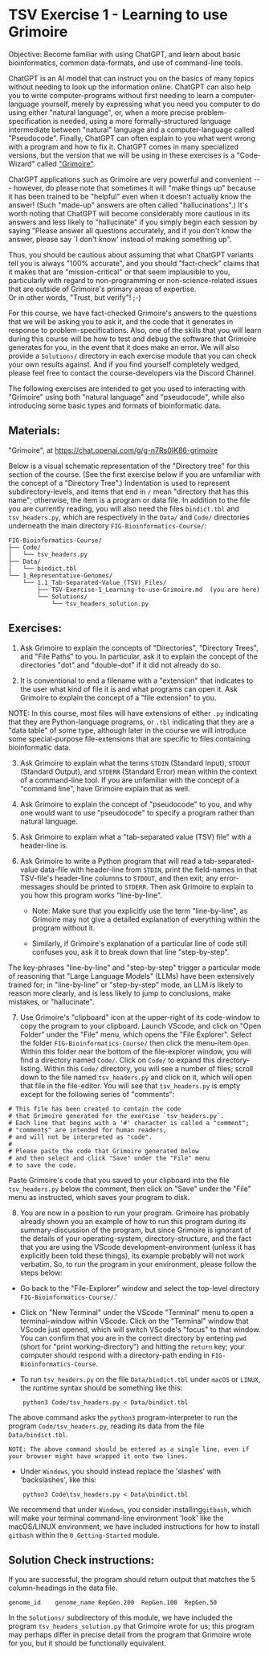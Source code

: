 # TSV Exercise 1 - Learning to use Grimoire

Objective: Become familiar with using ChatGPT, and learn about basic bioinformatics, common data-formats, and use of command-line tools.
 
ChatGPT is an AI model that can instruct you on the basics of many topics without needing to look up the information online. ChatGPT can also help you to write computer-programs without first needing to learn a computer-language yourself, merely by expressing what you need you computer to do using either "natural language", or, when a more precise problem-specification is needed, using a more formally-structured language intermediate between "natural" language and a computer-language called "Pseudocode".
Finally, ChatGPT can often explain to you what went wrong with a program and how to fix it. ChatGPT comes in many specialized versions, but the version that we will be using in these exercises is a "Code-Wizard" called ["Grimoire"](https://chat.openai.com/g/g-n7Rs0IK86-grimoire/).

ChatGPT applications such as Grimoire are very powerful and convenient --- however, do please note that sometimes it will "make things up" because it has been trained to be "helpful" even when it doesn't actually know the answer!
(Such "made-up" answers are often called "hallucinations".)
It's worth noting that ChatGPT will become considerably more cautious in its answers and less likely to "hallucinate" if you simply begin each session
by saying "Please answer all questions accurately, and if you don't know
the answer, please say `I don't know' instead of making something up".

Thus, you should be cautious about assuming that what ChatGPT variants tell you is always "100% accurate", and you should "fact-check" claims that it makes that are "mission-critical" or that seem implausible to you, particularly with regard
to non-programming or non-science-related issues that are outside of Grimoire's
primary areas of expertise.<br>
Or in other words, "Trust, but verify"! ;-)<br>

For this course, we have fact-checked Grimoire's answers to the questions
that we will be asking you to ask it, and the code that it generates
in response to problem-specifications.
Also, one of the skills that you will learn during this course will be
how to test and debug the software that Grimoire generates for you,
in the event that it does make an error.
We will also provide a `Solutions/` directory in each exercise module
that you can check your own results against. And if you find yourself
completely wedged, please feel free to contact the course-developers via the Discord Channel.

The following exercises are intended to get you used to interacting with "Grimoire" using both "natural language" and "pseudocode", while also introducing some basic types and formats of bioinformatic data.

## Materials: 

"Grimoire", at <https://chat.openai.com/g/g-n7Rs0IK86-grimoire>

Below is a visual schematic representation of the "Directory tree" for this section of the course. (See the first exercise below if you are unfamiliar with the concept of a "Directory Tree".) Indentation is used to represent subdirectory-levels, and items that end in `/` mean "directory that has this name"; otherwise, the item is a program or data file. In addition to the file you are currently reading, you will also need the files `bindict.tbl` and `tsv_headers.py`,
which are respectively in the `Data/` and `Code/` directories underneath the main directory `FIG-Bioinformatics-Course/`:

```
FIG-Bioinformatics-Course/
├── Code/
│   └── tsv_headers.py
├── Data/
│   └── bindict.tbl
└── 1_Representative-Genomes/
    └── 1.1_Tab-Separated-Value_(TSV)_Files/
        ├── TSV-Exercise-1_Learning-to-use-Grimoire.md  (you are here)
        └── Solutions/
            └── tsv_headers_solution.py
```

## Exercises: 

1. Ask Grimoire to explain the concepts of "Directories", "Directory Trees", and "File Paths" to you. In particular, ask it to explain the concept of the directories "dot" and "double-dot" if it did not already do so.

2. It is conventional to end a filename with a "extension" that indicates to the user what kind of file it is and what programs can open it. Ask Grimoire to explain the concept of a "file extension" to you.

NOTE: In this course, most files will have extensions of either `.py` indicating that they are Python-language programs, or `.tbl` indicating that they are a "data table" of some type, although later in the course we will introduce some special-purpose file-extensions that are specific to files containing bioinformatic data. 

3. Ask Grimoire to explain what the terms `STDIN` (Standard Input), `STDOUT` (Standard Output), and `STDERR` (Standard Error) mean within the context of a command-line tool. If you are unfamiliar with the concept of a "command line", have Grimoire explain that as well.

4. Ask Grimoire to explain the concept of "pseudocode" to you, and why one would want to use "pseudocode" to specify a program rather than natural language.

5. Ask Grimoire to explain what a "tab-separated value (TSV) file" with a header-line is.

6. Ask Grimoire to write a Python program that will read a tab-separated-value data-file with header-line from `STDIN`, print the field-names in that TSV-file's header-line columns to `STDOUT`, and then exit; any error-messages should be printed to `STDERR`. Then ask Grimoire to explain to you how this program works "line-by-line".
    * Note: Make sure that you explicitly use the term "line-by-line", as Grimoire may not give a detailed explanation of everything within the program without it.

    * Similarly, if Grimoire's explanation of a particular line of code
    still confuses you, ask it to break down that line "step-by-step".

The key-phrases "line-by-line" and "step-by-step" trigger a particular mode of reasoning that "Large Language Models" (LLMs) have been extensively trained for; in "line-by-line" or "step-by-step" mode, an LLM is likely to reason more clearly, and is less likely to jump to conclusions, make mistakes, or "hallucinate".


7. Use Grimoire's "clipboard" icon at the upper-right of its code-window to copy the program to your clipboard. Launch VScode, and click on "Open Folder" under the "File" menu, which opens the "File Explorer". Select the folder `FIG-Bioinformatics-Course/` then click the menu-item `Open`. Within this folder near the bottom of the file-explorer window, you will find a directory named `Code/`. Click on `Code/` to expand this directory-listing. Within this `Code/` directory, you will see a number of files; scroll down to the file named `tsv_headers.py` and click on it, which will open that file in the file-editor. You will see that  `tsv_headers.py` is empty except for the following series of "comments":
```
# This file has been created to contain the code
# that Grimoire generated for the exercise `tsv_headers.py`.
# Each line that begins with a '#' character is called a "comment";
# "comments" are intended for human readers, 
# and will not be interpreted as "code".
#
# Please paste the code that Grimoire generated below
# and then select and click "Save" under the "File" menu
# to save the code.
```
Paste Grimoire's code that you saved to your clipboard into the file `tsv_headers.py` below the comment, then click on "Save" under the "File" menu as instructed, which saves your program to disk. 

8. You are now in a position to run your program.
Grimoire has probably already shown you an example of how to run this program during its summary-discussion of the program, but since Grimoire is ignorant of the details of your operating-system, directory-structure, and the fact that you are using the VScode development-environment (unless it has explicitly been told these things),   its example probably will not work verbatim. So, to run the program in your environment, please follow the steps below: 
* Go back to the "File-Explorer" window and select the top-level directory `FIG-Bioinformatics-Course/`.'

* Click on "New Terminal" under the VScode "Terminal" menu to open a terminal-window within VScode. Click on the "Terminal" window that VScode just opened, which will switch VScode's "focus" to that window. You can confirm that you are in the correct directory by entering `pwd` (short for "print working-directory") and hitting the `return` key; your computer should respond with a directory-path ending in `FIG-Bioinformatics-Course`.


* To run `tsv_headers.py` on the file `Data/bindict.tbl` under `macOS` or `LINUX`, the runtime syntax should be something like this:

```
    python3 Code/tsv_headers.py < Data/bindict.tbl
```

The above command asks the `python3` program-interpreter to run the program `Code/tsv_headers.py`, reading its data from the file `Data/bindict.tbl`.

```
NOTE: The above command should be entered as a single line, even if your browser might have wrapped it onto two lines.
```

* Under `Windows`, you should instead replace the 'slashes' with 'backslashes', like this:

```
    python3 Code\tsv_headers.py < Data\bindict.tbl
```
We recommend that under `Windows`, you consider installing`gitbash`, which will make your terminal command-line environment 'look' like the macOS/LINUX environment;
we have included instructions for how to install `gitbash` within the `0_Getting-Started` module.


## Solution Check instructions:
If you are successful, the program should return output that matches the 5 column-headings in the data file.

```genome_id	genome_name	RepGen.200	RepGen.100	RepGen.50```

In the `Solutions/` subdirectory of this module, we have included the program `tsv_headers_solution.py` that Grimoire wrote for us; this program may perhaps differ in precise detail from the program that Grimoire wrote for you, but it should be functionally equivalent.
